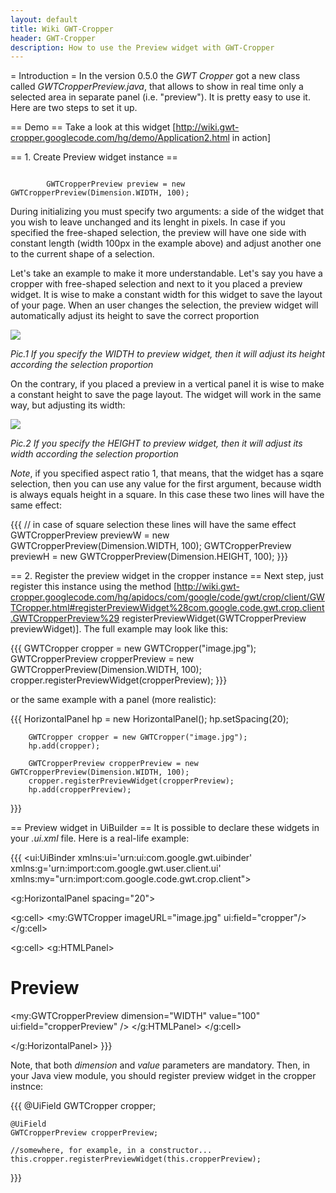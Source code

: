 ```yaml
---
layout: default
title: Wiki GWT-Cropper
header: GWT-Cropper
description: How to use the Preview widget with GWT-Cropper
---
```


= Introduction =
In the version 0.5.0 the *GWT Cropper* got a new class called _GWTCropperPreview.java_, that allows to show in real time only a selected area in separate panel (i.e. "preview"). It is pretty easy to use it. Here are two steps to set it up.

== Demo ==
Take a look at this widget [http://wiki.gwt-cropper.googlecode.com/hg/demo/Application2.html in action]

== 1. Create Preview widget instance ==

<code language="java">
        GWTCropperPreview preview = new GWTCropperPreview(Dimension.WIDTH, 100);
</code>

During initializing you must specify two arguments: a side of the widget that you wish to leave unchanged and its lenght in pixels. In case if you specified the free-shaped selection, the preview will have one side with constant length (width 100px in the example above) and adjust another one to the current shape of a selection.

Let's take an example to make it more understandable. Let's say you have a cropper with free-shaped selection and next to it you placed a preview widget. It is wise to make a constant width for this widget to save the layout of your page. When an user changes the selection, the preview widget will automatically adjust its height to save the correct proportion

<img src="http://wiki.gwt-cropper.googlecode.com/hg/apidocs/com/google/code/gwt/crop/client/doc-files/preview-fixed-width.jpg" />

_Pic.1 If you specify the WIDTH to preview widget, then it will adjust its height according the selection proportion_

On the contrary, if you placed a preview in a vertical panel it is wise to make a constant height to save the page layout. The widget will work in the same way, but adjusting its width:

<img src="http://wiki.gwt-cropper.googlecode.com/hg/apidocs/com/google/code/gwt/crop/client/doc-files/preview-fixed-height.jpg" />

_Pic.2 If you specify the HEIGHT to preview widget, then it will adjust its width according the selection proportion_

*Note*, if you specified aspect ratio 1, that means, that the widget has a sqare selection, then you can use any value for the first argument, because width is always equals height in a square. In this case these two lines will have the same effect:

{{{
        // in case of square selection these lines will have the same effect
        GWTCropperPreview previewW = new GWTCropperPreview(Dimension.WIDTH, 100);
        GWTCropperPreview previewH = new GWTCropperPreview(Dimension.HEIGHT, 100);
}}}

== 2. Register the preview widget in the cropper instance ==
Next step, just register this instance using the method [http://wiki.gwt-cropper.googlecode.com/hg/apidocs/com/google/code/gwt/crop/client/GWTCropper.html#registerPreviewWidget%28com.google.code.gwt.crop.client.GWTCropperPreview%29 registerPreviewWidget(GWTCropperPreview previewWidget)]. The full example may look like this:

{{{
        GWTCropper cropper = new GWTCropper("image.jpg");
        GWTCropperPreview cropperPreview = new GWTCropperPreview(Dimension.WIDTH, 100);
        cropper.registerPreviewWidget(cropperPreview);
}}}

or the same example with a panel (more realistic):

{{{
        HorizontalPanel hp = new HorizontalPanel();
        hp.setSpacing(20);

        GWTCropper cropper = new GWTCropper("image.jpg");
        hp.add(cropper);

        GWTCropperPreview cropperPreview = new GWTCropperPreview(Dimension.WIDTH, 100);
        cropper.registerPreviewWidget(cropperPreview);
        hp.add(cropperPreview);
}}}

== Preview widget in UiBuilder ==
It is possible to declare these widgets in your _.ui.xml_ file. Here is a real-life example:

{{{
<ui:UiBinder xmlns:ui='urn:ui:com.google.gwt.uibinder'
    xmlns:g='urn:import:com.google.gwt.user.client.ui'
    xmlns:my="urn:import:com.google.code.gwt.crop.client">

  <g:HorizontalPanel spacing="20">

   <g:cell>
     <my:GWTCropper imageURL="image.jpg" ui:field="cropper"/>
   </g:cell>

   <g:cell>
     <g:HTMLPanel>
       <h1>Preview</h1>
       <my:GWTCropperPreview dimension="WIDTH" value="100" ui:field="cropperPreview" />
     </g:HTMLPanel>
    </g:cell>

  </g:HorizontalPanel>
}}}

Note, that both _dimension_ and _value_ parameters are mandatory. Then, in your Java view module, you should register preview widget in the cropper instnce:

{{{
    @UiField
    GWTCropper cropper;

    @UiField
    GWTCropperPreview cropperPreview;

    //somewhere, for example, in a constructor...
    this.cropper.registerPreviewWidget(this.cropperPreview);
}}}
